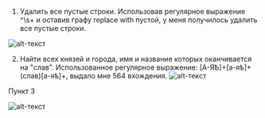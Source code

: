 1. Удалить все пустые строки. Использовав регулярное выражение ^\s+ и оставив графу replace with пустой, у меня получилось удалить все пустые строки.

![alt-текст](https://raw.githubusercontent.com/linapilipchuk/result.txt/master/пункт%201.1.png)

2. Найти всех князей и города, имя и название которых оканчивается на "слав". Использованное регулярное выражение: [А-ЯѢ]+[а-яѣ]+(слав)[а-яѣ]+, выдало мне 564 вхождения.
![alt-текст](https://raw.githubusercontent.com/linapilipchuk/result.txt/master/кньзья%202.png)

Пункт 3 

![alt-текст](https://raw.githubusercontent.com/linapilipchuk/result.txt/master/Новгород%201.png)
